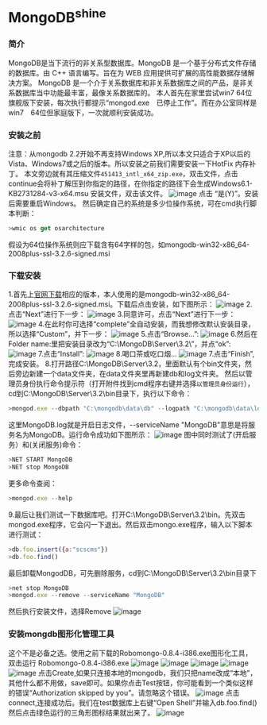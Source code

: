 # MongoDB<sup>shine</sup>
### 简介
MongoDB是当下流行的非关系型数据库。MongoDB 是一个基于分布式文件存储的数据库。由 C++ 语言编写。旨在为 WEB 应用提供可扩展的高性能数据存储解决方案。
MongoDB 是一个介于关系数据库和非关系数据库之间的产品，是非关系数据库当中功能最丰富，最像关系数据库的。
本人首先在家里尝试win7 64位旗舰版下安装，每次执行都提示“mongod.exe　已停止工作”。而在办公室同样是win7　64位但家庭版下，一次就顺利安装成功。

### 安装之前
注意：从mongodb 2.2开始不再支持Windows XP,所以本文只适合于XP以后的Vista、Windows7或之后的版本。所以安装之前我们需要安装一下HotFix 内存补丁。
本文旁边就有其压缩文件`451413_intl_x64_zip.exe`，双击文件，点击continue会将补丁解压到你指定的路径，在你指定的路径下会生成Windows6.1-KB2731284-v3-x64.msu 安装文件，双击该文件。
![image](https://github.com/scscms/MongoDB/raw/master/images/0.jpg)
点击 “是(Y)”。安装后需要重启Windows。
然后确定自己的系统是多少位操作系统，可在cmd执行脚本判断：
```JavaScript
>wmic os get osarchitecture
```
假设为64位操作系统则应下载含有64字样的包，如mongodb-win32-x86_64-2008plus-ssl-3.2.6-signed.msi
### 下载安装
1.首先上[官网下载](https://www.mongodb.com/download-center#community)相应的版本，本人使用的是mongodb-win32-x86_64-2008plus-ssl-3.2.6-signed.msi。下载后点击安装，如下图所示：
![image](https://github.com/scscms/MongoDB/raw/master/images/1.jpg)
2.点击“Next”进行下一步：
![image](https://github.com/scscms/MongoDB/raw/master/images/2.jpg)
3.同意许可，点击“Next”进行下一步：
![image](https://github.com/scscms/MongoDB/raw/master/images/3.jpg)
4.在此时你可选择“complete”全自动安装，而我想修改默认安装目录，所以选择“Custom”，并下一步：
![image](https://github.com/scscms/MongoDB/raw/master/images/4.jpg)
5.点击“Browse...”:
![image](https://github.com/scscms/MongoDB/raw/master/images/5.jpg)
6.然后在Folder name:里把安装目录改为“C:\MongoDB\Server\3.2\”，并点“ok”:
![image](https://github.com/scscms/MongoDB/raw/master/images/6.jpg)
7.点击“Install”:
![image](https://github.com/scscms/MongoDB/raw/master/images/7.jpg)
8.喝口茶或吃口烟...
![image](https://github.com/scscms/MongoDB/raw/master/images/8.jpg)
7.点击“Finish”,完成安装。
8.打开路径C:\MongoDB\Server\3.2，里面默认有个bin文件夹，然后旁边新建一个data文件夹，在data文件夹里再新建db和log文件夹。
然后以管理员身份执行命令提示符（打开附件找到cmd程序右键并选择`以管理员身份运行`），cd到C:\MongoDB\Server\3.2\bin目录下，执行以下命令：
```JavaScript
>mongod.exe --dbpath "C:\mongodb\data\db" --logpath "C:\mongodb\data\log\MongoDB.log" --install --serviceName "MongoDB"
```
这里MongoDB.log就是开启日志文件，--serviceName "MongoDB"意思是将服务名为MongoDB。运行命令成功如下图所示：
![image](https://github.com/scscms/MongoDB/raw/master/images/10.jpg)
图中同时测试了(开启服务）和(关闭服务)命令：
```JavaScript
>NET START MongoDB
>NET stop MongoDB
```
更多命令查阅：
```JavaScript
>mongod.exe --help
```
9.最后让我们测试一下数据库吧。打开C:\MongoDB\Server\3.2\bin。先双击mongod.exe程序，它会闪一下退出。然后双击mongo.exe程序，输入以下脚本进行测试：
```JavaScript
>db.foo.insert({a:"scscms"})
>db.foo.find()
```

最后卸载MongodDB，可先删除服务，cd到C:\MongoDB\Server\3.2\bin目录下
```JavaScript
>net stop MongoDB
>mongod.exe --remove --serviceName "MongoDB"
```
然后执行安装文件，选择Remove
![image](https://github.com/scscms/MongoDB/raw/master/images/9.jpg)

### 安装mongdb图形化管理工具
这个不是必备之选。使用之前下载的Robomongo-0.8.4-i386.exe图形化工具，双击运行 Robomongo-0.8.4-i386.exe
![image](https://github.com/scscms/MongoDB/raw/master/images/r1.jpg)
![image](https://github.com/scscms/MongoDB/raw/master/images/r2.jpg)
![image](https://github.com/scscms/MongoDB/raw/master/images/r3.jpg)
![image](https://github.com/scscms/MongoDB/raw/master/images/r4.jpg)
![image](https://github.com/scscms/MongoDB/raw/master/images/r5.jpg)
点击Create,如果只连接本地的mongodb，我们只把name改成“本地”，其他什么都不用做，save即可。如果你点击Test按钮，你可能看到一个类似这样的错误“Authorization skipped by you”。请忽略这个错误。
![image](https://github.com/scscms/MongoDB/raw/master/images/r6.jpg)
点击connect,连接成功后。我们在test数据库上右键“Open Shell”并输入db.foo.find()然后点击绿色运行的三角形图标结果就出来了。
![image](https://github.com/scscms/MongoDB/raw/master/images/r7.jpg)
